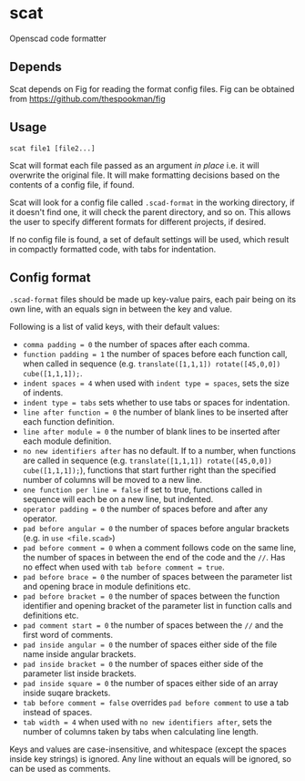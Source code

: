 # scat
Openscad code formatter

## Depends
Scat depends on Fig for reading the format config files. Fig can be obtained from https://github.com/thespookman/fig

## Usage

`scat file1 [file2...]`

Scat will format each file passed as an argument _in place_ i.e. it will overwrite the original file. It will make formatting decisions based on the contents of a config file, if found.

Scat will look for a config file called `.scad-format` in the working directory, if it doesn't find one, it will check the parent directory, and so on. This allows the user to specify different formats for different projects, if desired.

If no config file is found, a set of default settings will be used, which result in compactly formatted code, with tabs for indentation.

## Config format

`.scad-format` files should be made up key-value pairs, each pair being on its own line, with an equals sign in between the key and value.

Following is a list of valid keys, with their default values:

- `comma padding = 0` the number of spaces after each comma.
- `function padding = 1` the number of spaces before each function call, when called in sequence (e.g. `translate([1,1,1]) rotate([45,0,0]) cube([1,1,1]);`.
- `indent spaces = 4` when used with `indent type = spaces`, sets the size of indents.
- `indent type = tabs` sets whether to use tabs or spaces for indentation.
- `line after function = 0` the number of blank lines to be inserted after each function definition.
- `line after module = 0` the number of blank lines to be inserted after each module definition.
- `no new identifiers after` has no default. If to a number, when functions are called in sequence (e.g. `translate([1,1,1]) rotate([45,0,0]) cube([1,1,1]);`), functions that start further right than the specified number of columns will be moved to a new line.
- `one function per line = false` if set to true, functions called in sequence will each be on a new line, but indented.
- `operator padding = 0` the number of spaces before and after any operator.
- `pad before angular = 0` the number of spaces before angular brackets (e.g. in `use <file.scad>`)
- `pad before comment = 0` when a comment follows code on the same line, the number of spaces in between the end of the code and the `//`. Has no effect when used with `tab before comment = true`.
- `pad before brace = 0` the number of spaces between the parameter list and opening brace in module definitions etc.
- `pad before bracket = 0` the number of spaces between the function identifier and opening bracket of the parameter list in function calls and definitions etc.
- `pad comment start = 0` the number of spaces between the `//` and the first word of comments.
- `pad inside angular = 0` the number of spaces either side of the file name inside angular brackets.
- `pad inside bracket = 0` the number of spaces either side of the parameter list inside brackets.
- `pad inside square = 0` the number of spaces either side of an array inside suqare brackets.
- `tab before comment = false` overrides `pad before comment` to use a tab instead of spaces.
- `tab width = 4` when used with `no new identifiers after`, sets the number of columns taken by tabs when calculating line length.

Keys and values are case-insensitive, and whitespace (except the spaces inside key strings) is ignored. Any line without an equals will be ignored, so can be used as comments.
